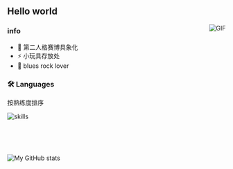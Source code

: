 ## Hello world

<img align="right" alt="GIF" src="https://raw.githubusercontent.com/JoeyBling/JoeyBling/master/pic/pusheencode.gif" />

### info
- 🦊  第二人格赛博具象化
- ⚡  小玩具存放处
- 🎸  blues rock lover




### 🛠 Languages
按熟练度排序

![skills](https://skillicons.dev/icons?i=python,c,go,cpp,html,js,nodejs,,java,vue)


</br>
</br></br>


![My GitHub stats](https://github-readme-stats.vercel.app/api?username=shiroiokami&theme=omni&show_icons=true)
